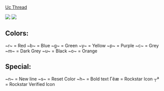 [Uc Thread](https://www.unknowncheats.me/forum/grand-theft-auto-v/503226-outfit-renamer-1-60-external.html)


![](https://cdn.discordapp.com/attachments/798256869583093821/986742108700409946/1.png)
![](https://cdn.discordapp.com/attachments/798256869583093821/986742109044359258/2.png)
## Colors:
\~r\~ = Red
\~b\~ = Blue
\~g\~ = Green
\~y\~ = Yellow
\~p\~ = Purple
\~c\~ = Grey
\~m\~ = Dark Grey
\~u\~ = Black
\~o\~ = Orange

## Special:
\~n\~ = New line
\~s\~ = Reset Color
\~h\~ = Bold text
Γêæ = Rockstar Icon
┬ª = Rockstar Verified Icon
